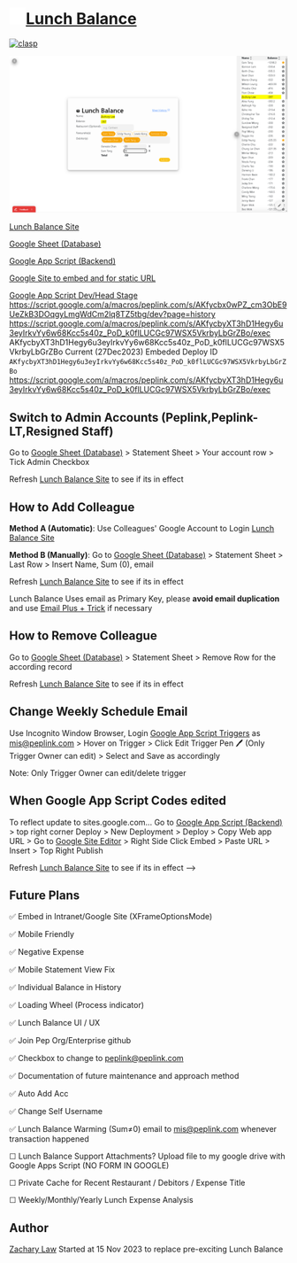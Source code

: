<!--
DONT STORE SENSITIVE INFO
clasp push -w
clasp deploy --deploymentId AKfycbyXT3hD1Hegy6u3eyIrkvYy6w68Kcc5s40z_PoD_k0flLUCGc97WSX5VkrbyLbGrZBo
-->

# [<img src="icon.png" alt="i" width="30">Lunch Balance](https://sites.google.com/peplink.com/lunch)
[![clasp](https://img.shields.io/badge/built%20with-clasp-4285f4.svg)](https://github.com/google/clasp)


![preview](image.png)


[Lunch Balance Site](https://sites.google.com/peplink.com/lunch)

[Google Sheet (Database)](https://docs.google.com/spreadsheets/d/1pU4uWo6HQUNyoJ5C7ZLx-tJ1Pk0Vvxsmgc04hw0UWtw/edit?usp=sharing)

[Google App Script (Backend)](https://script.google.com/u/0/home/projects/1N0tAoXCfwq_vJlkoANn86k8q0ACPve27Ad4i-HdEn6Z-tyRe0K5pVb2X/edit)

[Google Site to embed and for static URL](https://sites.google.com/d/1QP2lPVTie2sxlFiG-_xIkvAbCF_fo_Mc/p/1zfnLPP03dsRHqD9nEwSlbFDHZeGkkZxh/edit)

[Google App Script Dev/Head Stage](https://script.google.com/a/macros/peplink.com/s/AKfycbx0wPZ_cm3ObE9UeZkB3DOqgyLmgWdCm2lq8TZ5tbg/dev)
https://script.google.com/a/macros/peplink.com/s/AKfycbx0wPZ_cm3ObE9UeZkB3DOqgyLmgWdCm2lq8TZ5tbg/dev?page=history
https://script.google.com/a/macros/peplink.com/s/AKfycbyXT3hD1Hegy6u3eyIrkvYy6w68Kcc5s40z_PoD_k0flLUCGc97WSX5VkrbyLbGrZBo/exec
AKfycbyXT3hD1Hegy6u3eyIrkvYy6w68Kcc5s40z_PoD_k0flLUCGc97WSX5VkrbyLbGrZBo
Current (27Dec2023) Embeded Deploy ID `AKfycbyXT3hD1Hegy6u3eyIrkvYy6w68Kcc5s40z_PoD_k0flLUCGc97WSX5VkrbyLbGrZBo`
https://script.google.com/a/macros/peplink.com/s/AKfycbyXT3hD1Hegy6u3eyIrkvYy6w68Kcc5s40z_PoD_k0flLUCGc97WSX5VkrbyLbGrZBo/exec
## Switch to Admin Accounts (Peplink,Peplink-LT,Resigned Staff)
Go to [Google Sheet (Database)](https://docs.google.com/spreadsheets/d/1pU4uWo6HQUNyoJ5C7ZLx-tJ1Pk0Vvxsmgc04hw0UWtw/edit?usp=sharing) > Statement Sheet > Your account row > Tick Admin Checkbox

Refresh [Lunch Balance Site](https://sites.google.com/peplink.com/lunch) to see if its in effect 

## How to Add Colleague
**Method A (Automatic)**: Use Colleagues' Google Account to Login [Lunch Balance Site](https://sites.google.com/peplink.com/lunch)

**Method B (Manually)**: Go to [Google Sheet (Database)](https://docs.google.com/spreadsheets/d/1pU4uWo6HQUNyoJ5C7ZLx-tJ1Pk0Vvxsmgc04hw0UWtw/edit?usp=sharing) > Statement Sheet > Last Row > Insert Name, Sum (0), email

Refresh [Lunch Balance Site](https://sites.google.com/peplink.com/lunch) to see if its in effect

Lunch Balance Uses email as Primary Key, please **avoid email duplication** and use [Email Plus + Trick](https://gmail.googleblog.com/2008/03/2-hidden-ways-to-get-more-from-your.html) if necessary

## How to Remove Colleague
Go to [Google Sheet (Database)](https://docs.google.com/spreadsheets/d/1pU4uWo6HQUNyoJ5C7ZLx-tJ1Pk0Vvxsmgc04hw0UWtw/edit?usp=sharing) > Statement Sheet > Remove Row for the according record

Refresh [Lunch Balance Site](https://sites.google.com/peplink.com/lunch) to see if its in effect
## Change Weekly Schedule Email
Use Incognito Window Browser, Login [Google App Script Triggers](https://script.google.com/u/0/home/projects/1N0tAoXCfwq_vJlkoANn86k8q0ACPve27Ad4i-HdEn6Z-tyRe0K5pVb2X/triggers) as mis@peplink.com > Hover on Trigger > Click Edit Trigger Pen 🖊 (Only Trigger Owner can edit) > Select and Save as accordingly

Note: Only Trigger Owner can edit/delete trigger

## When Google App Script Codes edited
To reflect update to sites.google.com... Go to [Google App Script (Backend)](https://script.google.com/u/0/home/projects/1N0tAoXCfwq_vJlkoANn86k8q0ACPve27Ad4i-HdEn6Z-tyRe0K5pVb2X/edit) > top right corner Deploy > New Deployment > Deploy > Copy Web app URL > Go to [Google Site Editor](https://sites.google.com/d/1QP2lPVTie2sxlFiG-_xIkvAbCF_fo_Mc/p/1zfnLPP03dsRHqD9nEwSlbFDHZeGkkZxh/edit) > Right Side Click Embed > Paste URL > Insert > Top Right Publish

Refresh [Lunch Balance Site](https://sites.google.com/peplink.com/lunch) to see if its in effect
-->
## Future Plans
✅ Embed in Intranet/Google Site (XFrameOptionsMode)

✅ Mobile Friendly

✅ Negative Expense

✅ Mobile Statement View Fix

✅ Individual Balance in History

✅ Loading Wheel (Process indicator)

✅ Lunch Balance UI / UX

✅ Join Pep Org/Enterprise github

✅ Checkbox to change to peplink@peplink.com

✅ Documentation of future maintenance and approach method

✅ Auto Add Acc

✅ Change Self Username

✅ Lunch Balance Warming (Sum≠0) email to mis@peplink.com whenever transaction happened

☐ Lunch Balance Support Attachments? Upload file to my google drive with Google Apps Script (NO FORM IN GOOGLE)

☐ Private Cache for Recent Restaurant / Debitors / Expense Title

☐ Weekly/Monthly/Yearly Lunch Expense Analysis


## Author
[Zachary Law](zacharylaw@peplink.com) Started at 15 Nov 2023 to replace pre-exciting Lunch Balance